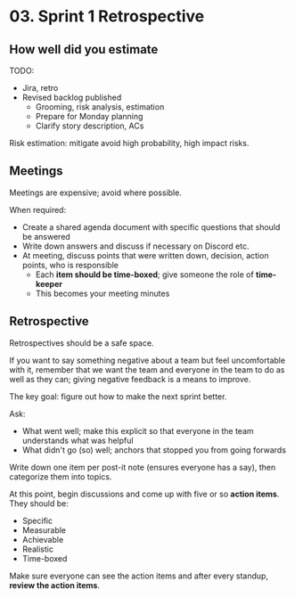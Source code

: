 # 03. Sprint 1 Retrospective

## How well did you estimate

TODO:

- Jira, retro
- Revised backlog published
  - Grooming, risk analysis, estimation
  - Prepare for Monday planning
  - Clarify story description, ACs

Risk estimation: mitigate avoid high probability, high impact risks.

## Meetings

Meetings are expensive; avoid where possible.

When required:

- Create a shared agenda document with specific questions that should be answered
- Write down answers and discuss if necessary on Discord etc.
- At meeting, discuss points that were written down, decision, action points, who is responsible
  - Each **item should be time-boxed**; give someone the role of **time-keeper**
  - This becomes your meeting minutes

## Retrospective

Retrospectives should be a safe space.

If you want to say something negative about a team but feel uncomfortable with it, remember that we want the team and everyone in the team to do as well as they can; giving negative feedback is a means to improve.

The key goal: figure out how to make the next sprint better.

Ask:

- What went well; make this explicit so that everyone in the team understands what was helpful
- What didn't go (so) well; anchors that stopped you from going forwards

Write down one item per post-it note (ensures everyone has a say), then categorize them into topics.

At this point, begin discussions and come up with five or so **action items**. They should be:

- Specific
- Measurable
- Achievable
- Realistic
- Time-boxed

Make sure everyone can see the action items and after every standup, **review the action items**.
